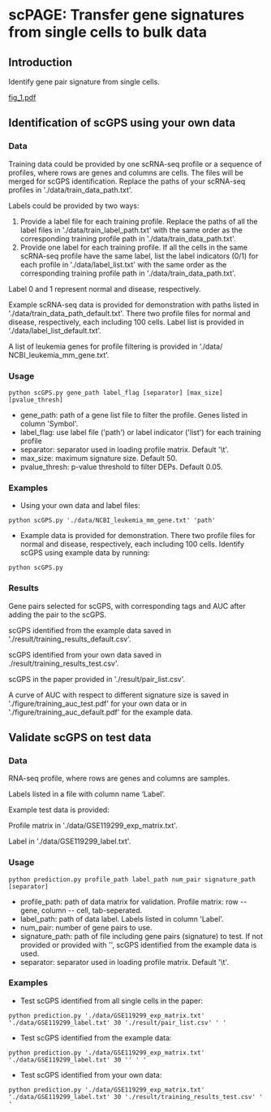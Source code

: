 # scPAGE: Transfer gene signatures from single cells to bulk data

## Introduction

Identify gene pair signature from single cells.

[fig_1.pdf](https://github.com/rwangsunshine/scPAGE/files/7726777/fig_1.pdf)


## Identification of scGPS using your own data

### Data

Training data could be provided by one scRNA-seq profile or a sequence of profiles, where rows are genes and columns are cells. The files will be merged for scGPS identification. Replace the paths of your scRNA-seq profiles in './data/train_data_path.txt'.

Labels could be provided by two ways:

1) Provide a label file for each training profile. Replace the paths of all the label files in './data/train_label_path.txt' with the same order as the corresponding training profile path in './data/train_data_path.txt'.
2) Provide one label for each training profile. If all the cells in the same scRNA-seq profile have the same label, list the label indicators (0/1) for each profile in './data/label_list.txt' with the same order as the corresponding training profile path in './data/train_data_path.txt'.

Label 0 and 1 represent normal and disease, respectively. 

Example scRNA-seq data is provided for demonstration with paths listed in './data/train_data_path_default.txt'. There two profile files for normal and disease, respectively, each including 100 cells. Label list is provided in ‘./data/label_list_default.txt’.

A list of leukemia genes for profile filtering is provided in ‘./data/ NCBI_leukemia_mm_gene.txt’.



### Usage

```
python scGPS.py gene_path label_flag [separator] [max_size] [pvalue_thresh]
```

- gene_path: path of a gene list file to filter the profile. Genes listed in column 'Symbol'.
- label_flag: use label file ('path') or label indicator ('list') for each training profile
- separator: separator used in loading profile matrix. Default '\t'.
- max_size: maximum signature size. Default 50.
- pvalue_thresh: p-value threshold to filter DEPs. Default 0.05.


### Examples

- Using your own data and label files:

```
python scGPS.py './data/NCBI_leukemia_mm_gene.txt' 'path'
```

- Example data is provided for demonstration. There two profile files for normal and disease, respectively, each including 100 cells. Identify scGPS using example data by running:

```
python scGPS.py
```

### Results

Gene pairs selected for scGPS, with corresponding tags and AUC after adding the pair to the scGPS.

scGPS identified from the example data saved in './result/training_results_default.csv'.

scGPS identified from your own data saved in ./result/training_results_test.csv'.

scGPS in the paper provided in './result/pair_list.csv'.

A curve of AUC with respect to different signature size is saved in './figure/training_auc_test.pdf' for your own data or in './figure/training_auc_default.pdf' for the example data.


## Validate scGPS on test data

### Data
RNA-seq profile, where rows are genes and columns are samples.

Labels listed in a file with column name ‘Label’.

Example test data is provided:

Profile matrix in './data/GSE119299_exp_matrix.txt'.

Label in './data/GSE119299_label.txt'.


### Usage

```
python prediction.py profile_path label_path num_pair signature_path [separator]
```

- profile_path: path of data matrix for validation. Profile matrix: row -- gene, column -- cell, tab-seperated.
- label_path: path of data label. Labels listed in column 'Label'.
- num_pair: number of gene pairs to use.
- signature_path: path of file including gene pairs (signature) to test. If not provided or provided with '', scGPS identified from the example data is used.
- separator: separator used in loading profile matrix. Default '\t'.

### Examples

- Test scGPS identified from all single cells in the paper:

```
python prediction.py './data/GSE119299_exp_matrix.txt' './data/GSE119299_label.txt' 30 './result/pair_list.csv' ' '
```

- Test scGPS identified from the example data:
```
python prediction.py './data/GSE119299_exp_matrix.txt' './data/GSE119299_label.txt' 30 '' ' '
```

- Test scGPS identified from your own data:
```
python prediction.py './data/GSE119299_exp_matrix.txt' './data/GSE119299_label.txt' 30 './result/training_results_test.csv' ' '
```
